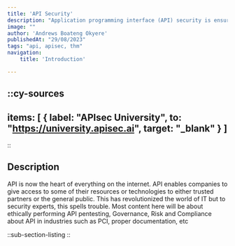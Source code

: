 ```yaml
---
title: 'API Security'
description: "Application programming interface (API) security is ensuring CIA of assets by securing endpoint through both administrative controls and logical controls"
image: ""
author: 'Andrews Boateng Okyere'
publishedAt: "29/08/2023"
tags: "api, apisec, thm"
navigation:
    title: 'Introduction'

---
```

::cy-sources
---

items: [
    {
label: "APIsec University",
    to:  "https://university.apisec.ai",
    target: "_blank"
}
]
---

::

## Description

API is now the heart of everything on the internet. API enables companies to give access to some of their resources or technologies to either trusted partners or the general public. This has revolutionized the world of IT but to security experts, this spells trouble. Most content here will be about ethically performing API pentesting, Governance, Risk and Compliance about API in industries such as PCI, proper documentation, etc

::sub-section-listing
::
